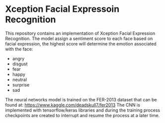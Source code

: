 # Xception Facial Expressoin Recognition

This repository contains an implementation of Xception Facial Expression Recognition.
The model assign a sentiment score to each face based on facial expression, the highest score will determine the emotion associated with the face:

- angry
- disgust
- fear
- happy
- neutral
- surprise
- sad

The neural networks model is trained on the FER-2013 dataset that can be found at: https://www.kaggle.com/deadskull7/fer2013
The CNN is implemented with tensorflow/keras libraries and during the training process checkpoints are created to interrupt and resume the process at a later time.
